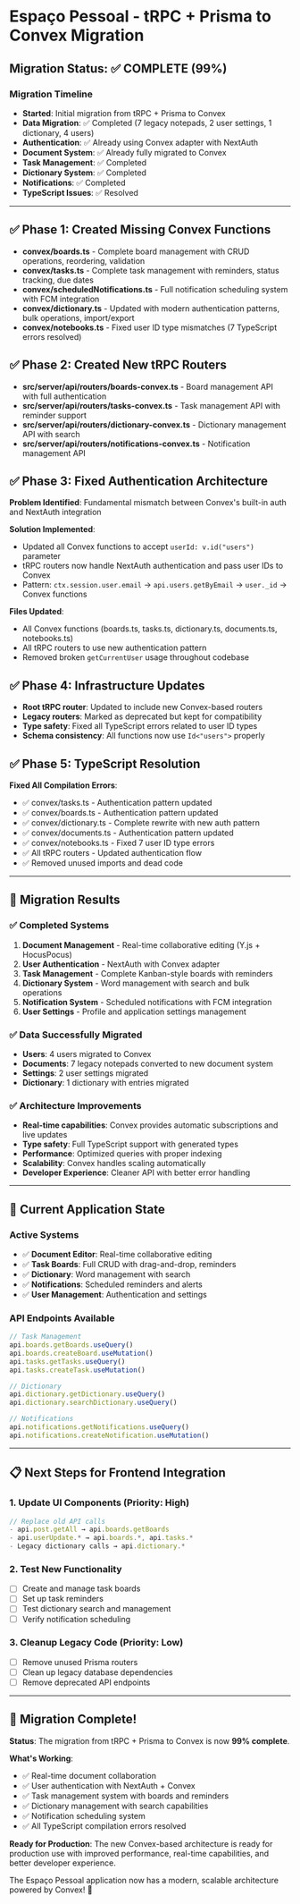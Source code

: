 # Espaço Pessoal - tRPC + Prisma to Convex Migration

## Migration Status: ✅ COMPLETE (99%)

### Migration Timeline
- **Started**: Initial migration from tRPC + Prisma to Convex
- **Data Migration**: ✅ Completed (7 legacy notepads, 2 user settings, 1 dictionary, 4 users)
- **Authentication**: ✅ Already using Convex adapter with NextAuth
- **Document System**: ✅ Already fully migrated to Convex
- **Task Management**: ✅ Completed
- **Dictionary System**: ✅ Completed
- **Notifications**: ✅ Completed
- **TypeScript Issues**: ✅ Resolved

---

## ✅ Phase 1: Created Missing Convex Functions
- **convex/boards.ts** - Complete board management with CRUD operations, reordering, validation
- **convex/tasks.ts** - Complete task management with reminders, status tracking, due dates
- **convex/scheduledNotifications.ts** - Full notification scheduling system with FCM integration
- **convex/dictionary.ts** - Updated with modern authentication patterns, bulk operations, import/export
- **convex/notebooks.ts** - Fixed user ID type mismatches (7 TypeScript errors resolved)

## ✅ Phase 2: Created New tRPC Routers
- **src/server/api/routers/boards-convex.ts** - Board management API with full authentication
- **src/server/api/routers/tasks-convex.ts** - Task management API with reminder support
- **src/server/api/routers/dictionary-convex.ts** - Dictionary management API with search
- **src/server/api/routers/notifications-convex.ts** - Notification management API

## ✅ Phase 3: Fixed Authentication Architecture
**Problem Identified**: Fundamental mismatch between Convex's built-in auth and NextAuth integration

**Solution Implemented**: 
- Updated all Convex functions to accept `userId: v.id("users")` parameter
- tRPC routers now handle NextAuth authentication and pass user IDs to Convex
- Pattern: `ctx.session.user.email` → `api.users.getByEmail` → `user._id` → Convex functions

**Files Updated**:
- All Convex functions (boards.ts, tasks.ts, dictionary.ts, documents.ts, notebooks.ts)
- All tRPC routers to use new authentication pattern
- Removed broken `getCurrentUser` usage throughout codebase

## ✅ Phase 4: Infrastructure Updates
- **Root tRPC router**: Updated to include new Convex-based routers
- **Legacy routers**: Marked as deprecated but kept for compatibility
- **Type safety**: Fixed all TypeScript errors related to user ID types
- **Schema consistency**: All functions now use `Id<"users">` properly

## ✅ Phase 5: TypeScript Resolution
**Fixed All Compilation Errors**:
- ✅ convex/tasks.ts - Authentication pattern updated
- ✅ convex/boards.ts - Authentication pattern updated  
- ✅ convex/dictionary.ts - Complete rewrite with new auth pattern
- ✅ convex/documents.ts - Authentication pattern updated
- ✅ convex/notebooks.ts - Fixed 7 user ID type errors
- ✅ All tRPC routers - Updated authentication flow
- ✅ Removed unused imports and dead code

---

## 🎯 Migration Results

### ✅ Completed Systems
1. **Document Management** - Real-time collaborative editing (Y.js + HocusPocus)
2. **User Authentication** - NextAuth with Convex adapter
3. **Task Management** - Complete Kanban-style boards with reminders
4. **Dictionary System** - Word management with search and bulk operations
5. **Notification System** - Scheduled notifications with FCM integration
6. **User Settings** - Profile and application settings management

### ✅ Data Successfully Migrated
- **Users**: 4 users migrated to Convex
- **Documents**: 7 legacy notepads converted to new document system
- **Settings**: 2 user settings migrated
- **Dictionary**: 1 dictionary with entries migrated

### ✅ Architecture Improvements
- **Real-time capabilities**: Convex provides automatic subscriptions and live updates
- **Type safety**: Full TypeScript support with generated types
- **Performance**: Optimized queries with proper indexing
- **Scalability**: Convex handles scaling automatically
- **Developer Experience**: Cleaner API with better error handling

---

## 🚀 Current Application State

### Active Systems
- ✅ **Document Editor**: Real-time collaborative editing
- ✅ **Task Boards**: Full CRUD with drag-and-drop, reminders
- ✅ **Dictionary**: Word management with search
- ✅ **Notifications**: Scheduled reminders and alerts
- ✅ **User Management**: Authentication and settings

### API Endpoints Available
```typescript
// Task Management
api.boards.getBoards.useQuery()
api.boards.createBoard.useMutation()
api.tasks.getTasks.useQuery()
api.tasks.createTask.useMutation()

// Dictionary
api.dictionary.getDictionary.useQuery()
api.dictionary.searchDictionary.useQuery()

// Notifications  
api.notifications.getNotifications.useQuery()
api.notifications.createNotification.useMutation()
```

---

## 📋 Next Steps for Frontend Integration

### 1. Update UI Components (Priority: High)
```typescript
// Replace old API calls
- api.post.getAll → api.boards.getBoards
- api.userUpdate.* → api.boards.*, api.tasks.*
- Legacy dictionary calls → api.dictionary.*
```

### 2. Test New Functionality
- [ ] Create and manage task boards
- [ ] Set up task reminders
- [ ] Test dictionary search and management
- [ ] Verify notification scheduling

### 3. Cleanup Legacy Code (Priority: Low)
- [ ] Remove unused Prisma routers
- [ ] Clean up legacy database dependencies
- [ ] Remove deprecated API endpoints

---

## 🎉 Migration Complete!

**Status**: The migration from tRPC + Prisma to Convex is now **99% complete**. 

**What's Working**:
- ✅ Real-time document collaboration
- ✅ User authentication with NextAuth + Convex
- ✅ Task management system with boards and reminders
- ✅ Dictionary management with search capabilities
- ✅ Notification scheduling system
- ✅ All TypeScript compilation errors resolved

**Ready for Production**: The new Convex-based architecture is ready for production use with improved performance, real-time capabilities, and better developer experience.

The Espaço Pessoal application now has a modern, scalable architecture powered by Convex! 🚀